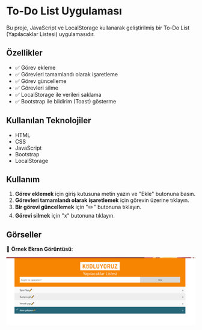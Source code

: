 # To-Do List Uygulaması

Bu proje, JavaScript ve LocalStorage kullanarak geliştirilmiş bir To-Do List (Yapılacaklar Listesi) uygulamasıdır.

## Özellikler

- ✅ Görev ekleme
- ✅ Görevleri tamamlandı olarak işaretleme
- ✅ Görev güncelleme
- ✅ Görevleri silme
- ✅ LocalStorage ile verileri saklama
- ✅ Bootstrap ile bildirim (Toast) gösterme

## Kullanılan Teknolojiler

- HTML
- CSS
- JavaScript
- Bootstrap
- LocalStorage

## Kullanım

1. **Görev eklemek** için giriş kutusuna metin yazın ve "Ekle" butonuna basın.
2. **Görevleri tamamlandı olarak işaretlemek** için görevin üzerine tıklayın.
3. **Bir görevi güncellemek** için "✏️" butonuna tıklayın.
4. **Görevi silmek** için "x" butonuna tıklayın.

## Görseller

📌 **Örnek Ekran Görüntüsü**:

![To-Do List Ekran Görüntüsü](image.png)
